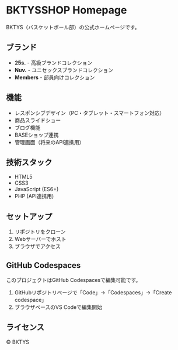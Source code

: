 # BKTYSSHOP Homepage

BKTYS（バスケットボール部）の公式ホームページです。

## ブランド

- **25s.** - 高級ブランドコレクション
- **Nuv.** - ユニセックスブランドコレクション  
- **Members** - 部員向けコレクション

## 機能

- レスポンシブデザイン（PC・タブレット・スマートフォン対応）
- 商品スライドショー
- ブログ機能
- BASEショップ連携
- 管理画面（将来のAPI連携用）

## 技術スタック

- HTML5
- CSS3
- JavaScript (ES6+)
- PHP (API連携用)

## セットアップ

1. リポジトリをクローン
2. Webサーバーでホスト
3. ブラウザでアクセス

## GitHub Codespaces

このプロジェクトはGitHub Codespacesで編集可能です。

1. GitHubリポジトリページで「Code」→「Codespaces」→「Create codespace」
2. ブラウザベースのVS Codeで編集開始

## ライセンス

© BKTYS
